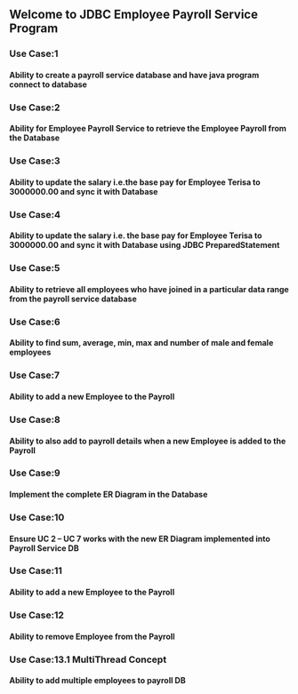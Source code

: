 ## Welcome to JDBC Employee Payroll Service Program
### Use Case:1
#### Ability to create a payroll service database and have java program connect to database
### Use Case:2
#### Ability for Employee Payroll Service to retrieve the Employee Payroll from the Database
### Use Case:3
#### Ability to update the salary i.e.the base pay for Employee Terisa to 3000000.00 and sync it with Database
### Use Case:4
#### Ability to update the salary i.e. the base pay for Employee Terisa to 3000000.00 and sync it with Database using JDBC PreparedStatement
### Use Case:5
#### Ability to retrieve all employees who have joined in a particular data range from the payroll service database
### Use Case:6
#### Ability to find sum, average, min, max and number of male and female employees
### Use Case:7
#### Ability to add a new Employee to the Payroll
### Use Case:8
#### Ability to also add to payroll details when a new Employee is added to the Payroll
### Use Case:9
#### Implement the complete ER Diagram in the Database
### Use Case:10
#### Ensure UC 2 – UC 7 works with the new ER Diagram implemented into Payroll Service DB
### Use Case:11
#### Ability to add a new Employee to the Payroll
### Use Case:12
#### Ability to remove Employee from the Payroll
### Use Case:13.1 MultiThread Concept
#### Ability to add multiple employees to payroll DB
